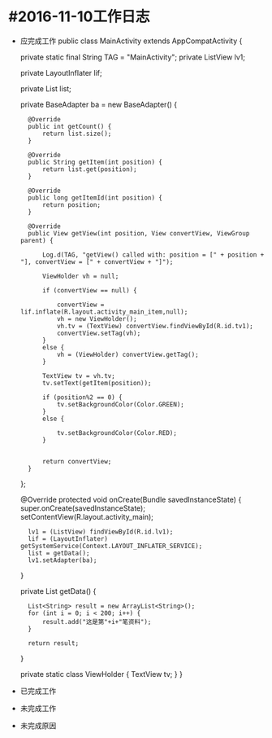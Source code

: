 #2016-11-10工作日志
================
* 应完成工作
public class MainActivity extends AppCompatActivity {

    private static final String TAG = "MainActivity";
    private ListView lv1;

    private LayoutInflater lif;

    private List<String> list;


    private BaseAdapter ba = new BaseAdapter() {

        @Override
        public int getCount() {
            return list.size();
        }

        @Override
        public String getItem(int position) {
            return list.get(position);
        }

        @Override
        public long getItemId(int position) {
            return position;
        }

        @Override
        public View getView(int position, View convertView, ViewGroup parent) {

            Log.d(TAG, "getView() called with: position = [" + position + "], convertView = [" + convertView + "]");

            ViewHolder vh = null;

            if (convertView == null) {

                convertView = lif.inflate(R.layout.activity_main_item,null);
                vh = new ViewHolder();
                vh.tv = (TextView) convertView.findViewById(R.id.tv1);
                convertView.setTag(vh);
            }
            else {
                vh = (ViewHolder) convertView.getTag();
            }

            TextView tv = vh.tv;
            tv.setText(getItem(position));

            if (position%2 == 0) {
                tv.setBackgroundColor(Color.GREEN);
            }
            else {

                tv.setBackgroundColor(Color.RED);
            }


            return convertView;
        }
    };


    @Override
    protected void onCreate(Bundle savedInstanceState) {
        super.onCreate(savedInstanceState);
        setContentView(R.layout.activity_main);

        lv1 = (ListView) findViewById(R.id.lv1);
        lif = (LayoutInflater) getSystemService(Context.LAYOUT_INFLATER_SERVICE);
        list = getData();
        lv1.setAdapter(ba);

    }

    private List<String> getData() {

        List<String> result = new ArrayList<String>();
        for (int i = 0; i < 200; i++) {
            result.add("这是第"+i+"笔资料");
        }

        return result;
    }

    private static class ViewHolder {
        TextView tv;
    }
}

* 已完成工作
* 未完成工作
* 未完成原因
